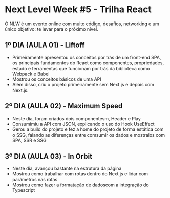 # Next Level Week #5 - Trilha React
O NLW é um evento online com muito código, desafios, networking e um único objetivo: te levar para o próximo nível.

## 1º DIA (AULA 01) - Liftoff
- Primeiramente apresentou os conceitos por trás de um front-end SPA, os principais fundamentos do React como componentes, propriedades, estado e ferramentas que funcionam por trás da biblioteca como Webpack e Babel
- Mostrou os conceitos básicos de uma API
- Além disso, criu o projeto primeiramente sem Next.js e depois com Next.js.

## 2º DIA (AULA 02) - Maximum Speed
- Neste dia, foram criados dois componentesm, Header e Play
- Consumimiu a API com JSON, explicando o uso do Hook UseEffect
- Gerou a build do projeto e fez a home do projeto de forma estática com o SSG, falando as diferenças entre comsumir os dados e mostralos com SPA, SSR e SSG

## 3º DIA (AULA 03) - In Orbit
- Neste dia, avançou bastante na estrutura da página
- Mostrou como trabalhar com rotas dentro do Next.js e lidar com parâmetros nas rotas
- Mostrou como fazer a formatação de dadoscom a integração do Typescript



